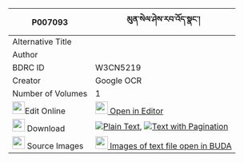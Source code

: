 |P007093|མུན་སེལ་ཤེས་རབ་འོད་སྣང་། 
| --- | --- 
|Alternative Title |
|Author | 
|BDRC ID | W3CN5219
|Creator | Google OCR
|Number of Volumes| 1
|<img width="25" src="https://img.icons8.com/color/25/000000/edit-property.png">Edit Online| [<img width="25" src="https://avatars.githubusercontent.com/u/45091458?s=200&v=4"> Open in Editor](http://editor.openpecha.org/P007093)
|<img width="25" src="https://img.icons8.com/fluent/48/000000/download-2.png"/>  Download | [![](https://img.icons8.com/color/20/000000/txt.png)Plain Text](https://github.com/Openpecha/P007093/releases/download/v2/munsel_sherab_onang_plain_P007093.zip), [![](https://img.icons8.com/color/20/000000/txt.png)Text with Pagination](https://github.com/Openpecha/P007093/releases/download/v2/munsel_sherab_onang_pages_P007093.zip)
|<img width="25" src="https://img.icons8.com/plasticine/100/000000/pictures-folder.png"/>  Source Images | [<img width="25" src="https://library.bdrc.io/icons/BUDA-small.svg"> Images of text file open in BUDA](https://library.bdrc.io/show/bdr:W3CN5219)